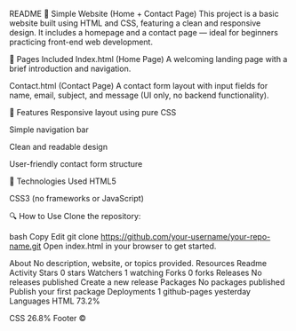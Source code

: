 README
🌟 Simple Website (Home + Contact Page) This project is a basic website built using HTML and CSS, featuring a clean and responsive design. It includes a homepage and a contact page — ideal for beginners practicing front-end web development.

📄 Pages Included Index.html (Home Page) A welcoming landing page with a brief introduction and navigation.

Contact.html (Contact Page) A contact form layout with input fields for name, email, subject, and message (UI only, no backend functionality).

🎨 Features Responsive layout using pure CSS

Simple navigation bar

Clean and readable design

User-friendly contact form structure

🧰 Technologies Used HTML5

CSS3 (no frameworks or JavaScript)

🔍 How to Use Clone the repository:

bash Copy Edit git clone https://github.com/your-username/your-repo-name.git Open index.html in your browser to get started.

About
No description, website, or topics provided.
Resources
 Readme
 Activity
Stars
 0 stars
Watchers
 1 watching
Forks
 0 forks
Releases
No releases published
Create a new release
Packages
No packages published
Publish your first package
Deployments
1
 github-pages yesterday
Languages
HTML
73.2%
 
CSS
26.8%
Footer
©
